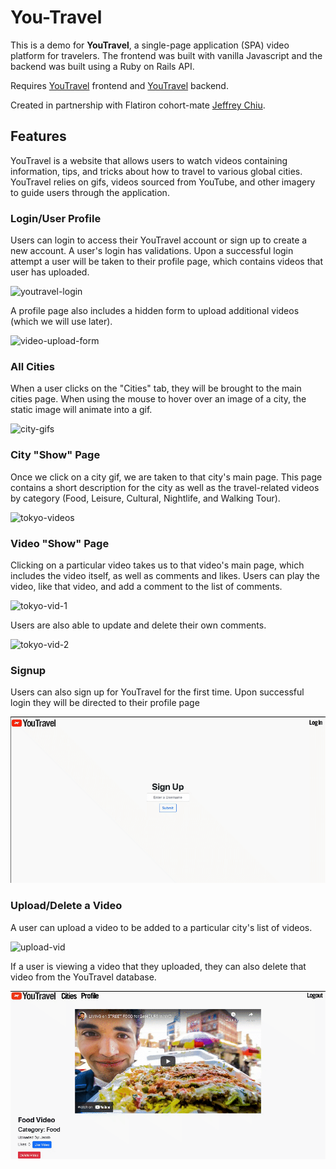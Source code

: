 # You-Travel

This is a demo for **YouTravel**, a single-page application (SPA) video platform for travelers. The frontend was built with vanilla Javascript and the backend was built using a Ruby on Rails API.

Requires [YouTravel](https://github.com/jeffreyc86/phase3-travelproject-frontend) frontend and [YouTravel](https://github.com/jeffreyc86/phase3-travelproject-backend) backend.

Created in partnership with Flatiron cohort-mate [Jeffrey Chiu](https://github.com/jeffreyc86). 

## Features

YouTravel is a website that allows users to watch videos containing information, tips, and tricks about how to travel to various global cities. YouTravel relies on gifs, videos sourced from YouTube, and other imagery to guide users through the application. 

### Login/User Profile

Users can login to access their YouTravel account or sign up to create a new account. A user's login has validations. Upon a successful login attempt a user will be taken to their profile page, which contains videos that user has uploaded. 


![youtravel-login](gifs/yt-login.gif)


A profile page also includes a hidden form to upload additional videos (which we will use later).


![video-upload-form](gifs/yt-upload-form.gif)


### All Cities

When a user clicks on the "Cities" tab, they will be brought to the main cities page. When using the mouse to hover over an image of a city, the static image will animate into a gif.


![city-gifs](gifs/yt-city-gifs.gif)


### City "Show" Page

Once we click on a city gif, we are taken to that city's main page. This page contains a short description for the city as well as the travel-related videos by category (Food, Leisure, Cultural, Nightlife, and Walking Tour).


![tokyo-videos](gifs/tokyo.gif)


### Video "Show" Page

Clicking on a particular video takes us to that video's main page, which includes the video itself, as well as comments and likes. Users can play the video, like that video, and add a comment to the list of comments.


![tokyo-vid-1](gifs/tokyo-vid-1.gif)


Users are also able to update and delete their own comments. 


![tokyo-vid-2](gifs/tokyo-vid-2.gif)


### Signup

Users can also sign up for YouTravel for the first time. Upon successful login they will be directed to their profile page


![signup](gifs/signup.gif)


### Upload/Delete a Video

A user can upload a video to be added to a particular city's list of videos. 


![upload-vid](gifs/upload-vid.gif)


If a user is viewing a video that they uploaded, they can also delete that video from the YouTravel database.


![delete-vid](gifs/delete-vid.gif)
